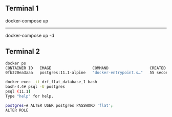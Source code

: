 ## Terminal 1
docker-compose up

---

docker-compose up -d


## Terminal 2
```sh
docker ps
CONTAINER ID   IMAGE                  COMMAND                  CREATED          STATUS          PORTS                                       NAMES
0fb320ea3aaa   postgres:11.1-alpine   "docker-entrypoint.s…"   55 seconds ago   Up 54 seconds   0.0.0.0:5432->5432/tcp, :::5432->5432/tcp   drf_flat_database_1
```

```sh
docker exec -it drf_flat_database_1 bash
bash-4.4# psql -U postgres
psql (11.1)
Type "help" for help.

postgres=# ALTER USER postgres PASSWORD 'flat';
ALTER ROLE
```
